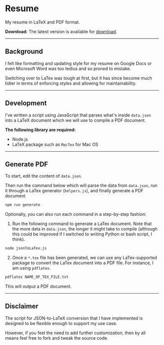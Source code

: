 # Resume

My resume in LaTeX and PDF format.

**Download:** The latest version is available for [download](https://github.com/naruthk/resume/raw/main/NaruthKonguraiResume.pdf).

---

## Background

I felt like formatting and updating style for my resume on Google Docs or even Microsoft Word was too tedius and so proned to mistake.

Switching over to LaTex was tough at first, but it has since become much tidier in terms of enforcing styles and allowing for maintainability.

---

## Development

I've written a script using JavaScript that parses what's inside `data.json` into a LaTeX document which we will use to compile a PDF document.

**The following library are required:**

- Node.js
- LaTeX package such as `MacTex` for Mac OS

---

## Generate PDF

To start, edit the content of `data.json`.

Then run the command below which will parse the data from `data.json`, run it through a LaTex generator (`helpers.js`), and finally generate a PDF document 

```bash
npm run generate
```

Optionally, you can also run each command in a step-by-step fashion:

1. Run the following command to generate a LaTex document. Note that the more data in `data.json`, the longer it might take to compile (although this could be improved if I switched to writing Python or bash script, I think).
```bash
node jsonToLaTex.js
```
2. Once a `*.tex` file has been generated, we can use any LaTex-supported package to convert the LaTex document into a PDF file. For instance, I am using `pdflatex`.
```bash
pdflatex NAME_OF_TEX_FILE.txt
```

This will output a PDF document.

---

## Disclaimer

The script for JSON-to-LaTeX conversion that I have implemented is designed to be flexible enough to support my use case.

However, if you feel the need to add further customization, then by all means feel free to fork and tweak the source code.
